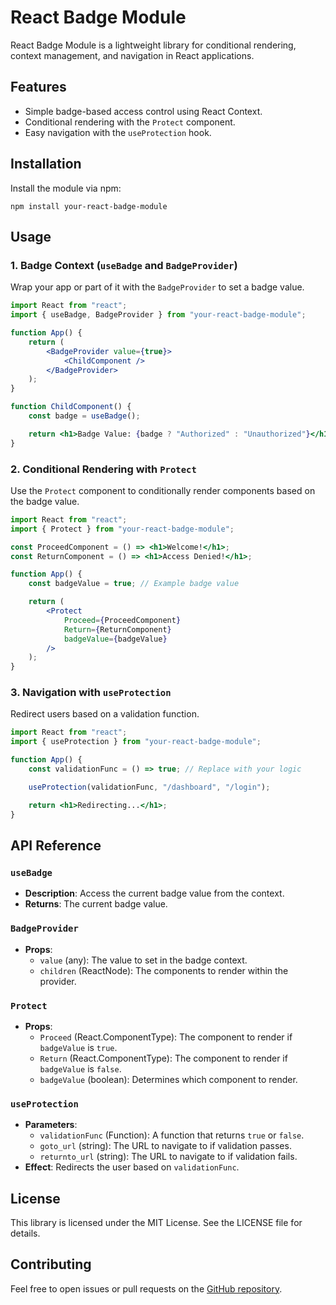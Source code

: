 
# React Badge Module

React Badge Module is a lightweight library for conditional rendering, context management, and navigation in React applications.

## Features
- Simple badge-based access control using React Context.
- Conditional rendering with the `Protect` component.
- Easy navigation with the `useProtection` hook.

## Installation

Install the module via npm:

```
npm install your-react-badge-module
```

## Usage

### 1. Badge Context (`useBadge` and `BadgeProvider`)

Wrap your app or part of it with the `BadgeProvider` to set a badge value.

```jsx
import React from "react";
import { useBadge, BadgeProvider } from "your-react-badge-module";

function App() {
    return (
        <BadgeProvider value={true}>
            <ChildComponent />
        </BadgeProvider>
    );
}

function ChildComponent() {
    const badge = useBadge();

    return <h1>Badge Value: {badge ? "Authorized" : "Unauthorized"}</h1>;
}
```

### 2. Conditional Rendering with `Protect`

Use the `Protect` component to conditionally render components based on the badge value.

```jsx
import React from "react";
import { Protect } from "your-react-badge-module";

const ProceedComponent = () => <h1>Welcome!</h1>;
const ReturnComponent = () => <h1>Access Denied!</h1>;

function App() {
    const badgeValue = true; // Example badge value

    return (
        <Protect
            Proceed={ProceedComponent}
            Return={ReturnComponent}
            badgeValue={badgeValue}
        />
    );
}
```

### 3. Navigation with `useProtection`

Redirect users based on a validation function.

```jsx
import React from "react";
import { useProtection } from "your-react-badge-module";

function App() {
    const validationFunc = () => true; // Replace with your logic

    useProtection(validationFunc, "/dashboard", "/login");

    return <h1>Redirecting...</h1>;
}
```

## API Reference

### `useBadge`
- **Description**: Access the current badge value from the context.
- **Returns**: The current badge value.

### `BadgeProvider`
- **Props**:
  - `value` (any): The value to set in the badge context.
  - `children` (ReactNode): The components to render within the provider.

### `Protect`
- **Props**:
  - `Proceed` (React.ComponentType): The component to render if `badgeValue` is `true`.
  - `Return` (React.ComponentType): The component to render if `badgeValue` is `false`.
  - `badgeValue` (boolean): Determines which component to render.

### `useProtection`
- **Parameters**:
  - `validationFunc` (Function): A function that returns `true` or `false`.
  - `goto_url` (string): The URL to navigate to if validation passes.
  - `returnto_url` (string): The URL to navigate to if validation fails.
- **Effect**: Redirects the user based on `validationFunc`.

## License

This library is licensed under the MIT License. See the LICENSE file for details.

## Contributing

Feel free to open issues or pull requests on the [GitHub repository](https://github.com/websitedeb/Redactor).
